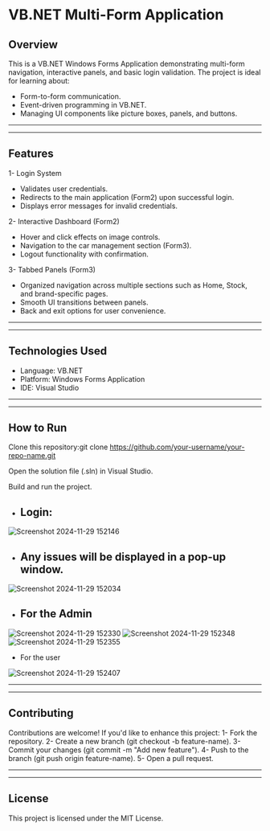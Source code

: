 # VB.NET Multi-Form Application

## Overview
This is a VB.NET Windows Forms Application demonstrating multi-form navigation, interactive panels, and basic login validation. The project is ideal for learning about:
- Form-to-form communication.
- Event-driven programming in VB.NET.
- Managing UI components like picture boxes, panels, and buttons.
  
---
---

## Features
1- Login System
 - Validates user credentials.
 - Redirects to the main application (Form2) upon successful login.
 - Displays error messages for invalid credentials.

2- Interactive Dashboard (Form2)
 - Hover and click effects on image controls.
 - Navigation to the car management section (Form3).
 - Logout functionality with confirmation.

3- Tabbed Panels (Form3)
 - Organized navigation across multiple sections such as Home, Stock, and brand-specific pages.
 - Smooth UI transitions between panels.
 - Back and exit options for user convenience.

---
---

## Technologies Used
- Language: VB.NET
- Platform: Windows Forms Application
- IDE: Visual Studio

---
---

## How to Run
Clone this repository:git clone https://github.com/your-username/your-repo-name.git

Open the solution file (.sln) in Visual Studio.

Build and run the project.

- ## Login:

![Screenshot 2024-11-29 152146](https://github.com/user-attachments/assets/a0ccc9c2-f9d5-4b3b-abf7-45fdca429a56)

- ## Any issues will be displayed in a pop-up window.

![Screenshot 2024-11-29 152034](https://github.com/user-attachments/assets/065ffe2e-337a-4866-b2ca-44693311dc84)

- ## For the Admin

![Screenshot 2024-11-29 152330](https://github.com/user-attachments/assets/fcf528f1-e328-4e2c-a8ce-e48278b6c6e5)
![Screenshot 2024-11-29 152348](https://github.com/user-attachments/assets/96e3529e-8d5b-43db-bb61-f11f02ccf78f)
![Screenshot 2024-11-29 152355](https://github.com/user-attachments/assets/02d16b6f-7ff7-44f8-8301-55e2809cd07b)

- For the user

![Screenshot 2024-11-29 152407](https://github.com/user-attachments/assets/66cff054-8545-4720-9995-4d55a3040313)

---
---

## Contributing
Contributions are welcome! If you'd like to enhance this project:
1- Fork the repository.
2- Create a new branch (git checkout -b feature-name).
3- Commit your changes (git commit -m "Add new feature").
4- Push to the branch (git push origin feature-name).
5- Open a pull request.

---
---

## License
This project is licensed under the MIT License.

